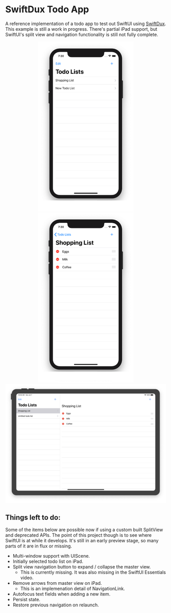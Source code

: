 # SwiftDux Todo App

A reference implementation of a todo app to test out SwiftUI using [SwiftDux](https://github.com/StevenLambion/SwiftDux). This example is still a work in progress. There's partial iPad support, but SwiftUI's split view and navigation functionality is still not fully complete.

<div style="text-align: center">
  <div>
    <img style="inline" src="./screenshots/todoLists-screenshot.png" width="300"/>
    <img style="inline" src="./screenshots/todos-screenshot.png" width="300"/>
  </div>
  <div>
    <img style="inline" src="./screenshots/todoLists-iPad-screenshot.png" width="600"/>
  </div>
</div>

## Things left to do:

Some of the items below are possible now if using a custom built SplitView and deprecated APIs. The point of this project though is to see where SwiftUI is at while it develops. It's still in an early preview stage, so many parts of it are in flux or missing.

- Multi-window support with UIScene.
- Initially selected todo list on iPad.
- Split view navigation button to expand / collapse the master view.
  - This is currently missing. It was also missing in the SwiftUI Essentials video.
- Remove arrows from master view on iPad.
  - This is an implemenation detail of NavigationLink.
- Autofocus text fields when adding a new item.
- Persist state.
- Restore previous navigation on relaunch.
